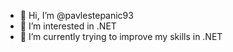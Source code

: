 - 👋 Hi, I’m @pavlestepanic93
- 👀 I’m interested in .NET
- 🌱 I’m currently trying to improve my skills in .NET
